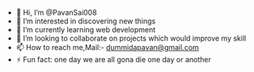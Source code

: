 - 👋 Hi, I’m @PavanSai008
- 👀 I’m interested in discovering new things
- 🌱 I’m currently learning web development
- 💞️ I’m looking to collaborate on projects which would improve my skill
- 📫 How to reach me,Mail:-  dummidapavan@gmail.com 
- ⚡ Fun fact: one day we are all gona die one day or another

<!---
PavanSai008/PavanSai008 is a ✨ special ✨ repository because its `README.md` (this file) appears on your GitHub profile.
You can click the Preview link to take a look at your changes.
--->
